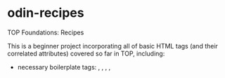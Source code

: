 # odin-recipes
TOP Foundations: Recipes

This is a beginner project incorporating all of basic HTML tags (and their correlated attributes) covered so far in TOP, including:
 - necessary boilerplate tags:
    <!DOCTYPE>, <html>, <head>, <meta>, <title>, <body>
 - heading tags:
    <h1> through <h6>
 - basic formatting tags:
    <strong>, <em>
 - list tags:
    <ol>, <ul>, <li>
 - anchor tag:
    <a>
 - image tag:
    <img>

All of the files for this project were created/modified exclusively within a Linux CLI environment (Bash terminal).

Bash commands used for this project include:
 - pwd, ls, cd, mkdir, touch, mv
 
 Application-specific commands include:
 - VSCode:
    code
 - Git:
    clone, status, add, commit, push